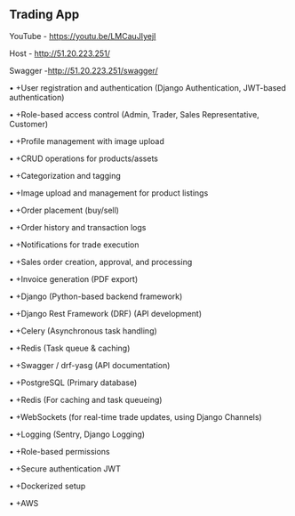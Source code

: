 ## Trading App

YouTube - https://youtu.be/LMCauJIyejI

Host - http://51.20.223.251/

Swagger -http://51.20.223.251/swagger/

•	+User registration and authentication (Django Authentication, JWT-based authentication)

•	+Role-based access control (Admin, Trader, Sales Representative, Customer)

•	+Profile management with image upload 

•	+CRUD operations for products/assets 

•	+Categorization and tagging

•	+Image upload and management for product listings

•	+Order placement (buy/sell)

•	+Order history and transaction logs

•	+Notifications for trade execution

•	+Sales order creation, approval, and processing

•	+Invoice generation (PDF export)

•	+Django (Python-based backend framework)

•	+Django Rest Framework (DRF) (API development)

•	+Celery (Asynchronous task handling)

•	+Redis (Task queue & caching)

•	+Swagger / drf-yasg (API documentation)

•	+PostgreSQL (Primary database)

•	+Redis (For caching and task queueing)

•	+WebSockets (for real-time trade updates, using Django Channels)

•	+Logging (Sentry, Django Logging)

•	+Role-based permissions

•	+Secure authentication JWT

•	+Dockerized setup

•	+AWS
